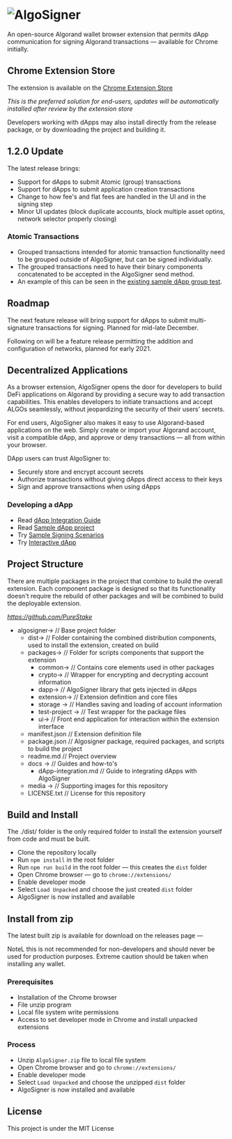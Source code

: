  # ![AlgoSigner](media/algosigner-wallet-banner-3.png)

An open-source Algorand wallet browser extension that permits dApp communication for signing Algorand transactions — available for Chrome initially. 

## Chrome Extension Store
The extension is available on the [Chrome Extension Store](https://chrome.google.com/webstore/detail/algosigner/kmmolakhbgdlpkjkcjkebenjheonagdm)

_This is the preferred solution for end-users, updates will be automatically installed after review by the extension store_

Developers working with dApps may also install directly from the release package, or by downloading the project and building it. 

## 1.2.0 Update 
The latest release brings: 

- Support for dApps to submit Atomic (group) transactions
- Support for dApps to submit application creation transactions
- Change to how fee's and flat fees are handled in the UI and in the signing step
- Minor UI updates (block duplicate accounts, block multiple asset optins, network selector properly closing)

### Atomic Transactions
* Grouped transactions intended for atomic transaction functionality need to be grouped outside of AlgoSigner, but can be signed individually.
* The grouped transactions need to have their binary components concatenated to be accepted in the AlgoSigner send method.
* An example of this can be seen in the [existing sample dApp group test](https://purestake.github.io/algosigner-dapp-example/tx-test/signTesting.html).

## Roadmap
The next feature release will bring support for dApps to submit multi-signature transactions for signing. Planned for mid-late December. 

Following on will be a feature release permitting the addition and configuration of networks, planned for early 2021. 

## Decentralized Applications
As a browser extension, AlgoSigner opens the door for developers to build DeFi applications on Algorand by providing a secure way to add transaction capabilities. This enables developers to initiate transactions and accept ALGOs seamlessly, without jeopardizing the security of their users’ secrets.

For end users, AlgoSigner also makes it easy to use Algorand-based applications on the web. Simply create or import your Algorand account, visit a compatible dApp, and approve or deny transactions — all from within your browser.

DApp users can trust AlgoSigner to:
- Securely store and encrypt account secrets
- Authorize transactions without giving dApps direct access to their keys
- Sign and approve transactions when using dApps

### Developing a dApp 

- Read [dApp Integration Guide](docs/dApp-integration.md)
- Read [Sample dApp project](https://github.com/PureStake/algosigner-dapp-example)
- Try [Sample Signing Scenarios](https://purestake.github.io/algosigner-dapp-example/tx-test/signTesting.html)
- Try [Interactive dApp](https://purestake.github.io/algosigner-dapp-example/)

## Project Structure
There are multiple packages in the project that combine to build the overall extension. Each component package is designed so that its functionality doesn't require the rebuild of other packages and will be combined to build the deployable extension. 

*https://github.com/PureStake*
* algosigner->							// Base project folder
    * dist->                            // Folder containing the combined distribution components, used to install the extension, created on build
	* packages->						// Folder for scripts components that support the extension
	    * common->                      // Contains core elements used in other packages
        * crypto->                      // Wrapper for encrypting and decrypting account information
        * dapp->                        // AlgoSigner library that gets injected in dApps
        * extension->                   // Extension definition and core files
		* storage ->					// Handles saving and loading of account information 
		* test-project ->				// Test wrapper for the package files
        * ui->                          // Front end application for interaction within the extension interface
	* manifest.json						// Extension definition file
	* package.json						// Algosigner package, required packages, and scripts to build the project
	* readme.md							// Project overview
	* docs ->							// Guides and how-to's
		* dApp-integration.md			// Guide to integrating dApps with AlgoSigner
	* media ->							// Supporting images for this repository
	* LICENSE.txt						// License for this repository

## Build and Install
The ./dist/ folder is the only required folder to install the extension yourself from code and must be built. 

- Clone the repository locally
- Run `npm install` in the root folder
- Run `npm run build` in the root folder — this creates the `dist` folder
- Open Chrome browser — go to `chrome://extensions/`
- Enable developer mode
- Select `Load Unpacked` and choose the just created `dist` folder
- AlgoSigner is now installed and available 

## Install from zip
The latest built zip is available for download on the releases page — 

NoteL this is not recommended for non-developers and should never be used for production purposes. Extreme caution should be taken when installing any wallet. 

### Prerequisites
- Installation of the Chrome browser
- File unzip program
- Local file system write permissions
- Access to set developer mode in Chrome and install unpacked extensions

### Process
- Unzip `AlgoSigner.zip` file to local file system
- Open Chrome browser and go to `chrome://extensions/`
- Enable developer mode
- Select `Load Unpacked` and choose the unzipped `dist` folder
- AlgoSigner is now installed and available 

## License
This project is under the MIT License

